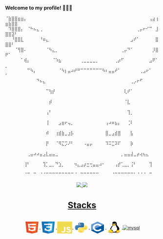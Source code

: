  <!-- Introdução--> 


### Welcome to my profile! 🍪🇧🇷 

  <div>
 ⠈⣷⣿⣿⣶⣶⡄⠀⠀⠀⠀⠀⠀⠀⠀⠀⠀⠀⠀⠀⠀⠀⠀⠀⠀⠀⠀⠀⠀⠀⠀⠀⠀⠀⠀⠀⠀⠀⠀⠀⠀⠀⠀⠀⠀⠀⢠⣴⢰⣶⣷⣿⣿ <br>
⠀⠹⣿⣿⣿⡄⠀⠈⠓⠦⣄⢀⠀⠀⠀⠀⠀⠀⠀⠀⠀⠀⠀⠀⠀⠀⠀⠀⠀⠀⠀⠀⠀⠀⠀⠀⠀⠀⠀⠀⠀⠀⢀⡤⠖⠊⠉⠀⣸⣿⣿⣽⠃<br>
⠀⠀⠘⣿⣿⣇⠀⠀⠀⠀⠀⠘⠶⣄⠀⠀⠀⠀⠀⠀⠀⠀⠀⠀⠀⠀⠀⠀⠀⠀⠀⠀⠀⠀⠀⠀⠀⠀⠀⠀⣠⠞⠁⠀⠀⠀⠀⠀⣿⣿⣿⠃⠀<br>
⠀⠀⠀⠈⢻⣿⠄⠀⠀⠀⠀⠀⠀⠈⠳⣄⡀⠀⠀⠀⠀⠀⠀⠀⠀⠀⠀⠀⠀⠀⠀⠀⠀⠀⠀⠀⠀⢀⡤⠙⠁⠀⠀⠀⠀⠀⠀⡸⣿⠟⠁⠀⠀<br>
⠀⠀⠀⠀⠀⠁⢾⡄⠀⠀⠀⠀⠀⠀⠀⠈⠱⣦⠀⠀⠀⠀⠀⠀⢀⣀⣀⣀⣀⡀⠀⠀⠀⠀⠀⢀⡴⠋⠀⠀⠀⠀⠀⠀⠀⠀⣠⠟⠁⡀⠀⠀⠀<br>
⠀⠀⠀⠀⠀⠀⠀⠉⠳⡄⠀⠀⠀⠀⠀⠀⠀⠈⠳⡆⣤⠴⠞⠛⠉⠉⠉⠉⠉⠉⠉⠳⠆⣤⣤⠞⠁⠀⠀⠀⠀⠀⠀⢀⣠⠖⠁⠀⠀⠁⠀⠀⠀<br>
⠀⠀⠀⠀⠀⠀⠀⠀⠀⠀⠙⠦⣄⠀⠀⠀⠀⠀⠀⠀⠀⠀⠀⠀⠀⠀⠀⠀⠀⠀⠀⠀⠀⠀⠀⠀⠀⠀⠀⠀⢀⡠⠖⠋⠀⠀⠀⠀⠀⠀⠀⠀⠀<br>
⠀⠀⠀⠀⠀⠀⠀⠀⠀⠀⠀⠀⠀⠉⢳⡞⠀⠀⠀⠀⠀⠀⠀⠀⠀⠀⠀⠀⠀⠀⠀⠀⠀⠀⠀⠀⠀⠀⢇⠞⠁⠀⠀⠀⠀⠀⠀⠀⠀⠀⠀⠀⠀<br>
⠀⠀⠀⠀⠀⠀⠀⠀⠀⠀⠀⠀⠀⠀⡾⠀⠀⠀⠀⠀⠀⠀⠀⠀⠀⠀⠀⠀⠀⠀⠀⠀⠀⠀⠀⠀⠀⠀⠈⣇⠀⠀⠀⠀⠀⠀⠀⠀⠀⠀⠀⠀⠀<br>
⠀⠀⠀⠀⠀⠀⠀⠀⠀⠀⠀⠀⠀⢠⠃⠀⠀⠀⠀⠀⠀⠀⠀⠀⠀⠀⠀⠀⠀⠀⠀⠀⠀⠀⠀⠀⠀⠀⠀⢹⡀⠀⠀⠀⠀⠀⠀⠀⠀⠀⠀⠀⠀<br>
⠀⠀⠀⠀⠀⠀⠀⠀⠀⠀⠀⠀⠀⢸⠀⠀⠀⣠⣶⠖⢤⡀⠀⠀⠀⠀⠀⠀⠀⠀⠀⠀⢠⠴⠶⣦⡄⠀⠀⢈⠇⠀⠀⠀⠀⠀⠀⠀⠀⠀⠀⠀⠀<br>
⠀⠀⠀⠀⠀⠀⠀⠀⠀⠀⠀⠀⠀⠾⠀⠀⢰⣾⣷⣀⣰⡧⠀⠀⠀⠀⠀⠀⠀⠀⠀⠀⣿⣀⣠⣾⣿⠀⠀⠀⣧⠀⠀⠀⠀⠀⠀⠀⠀⠀⠀⠀⠀<br>
⠀⠀⠀⠀⠀⠀⠀⠀⠀⠀⠀⠀⠀⡟⠀⠀⠈⠻⣍⡩⠜⠃⠀⠀⠀⠠⣤⡤⠀⠀⠀⠀⠹⠭⣉⠽⠏⠀⠀⠀⡷⠀⠀⠀⠀⠀⠀⠀⠀⠀⠀⠀⠀<br>
⠀⠀⠀⠀⠀⠀⠀⢀⣤⠴⠴⣤⣠⣇⣤⣤⣀⠀⠀⠀⠀⠀⠀⠀⠀⠀⠀⠀⠀⠀⠀⠀⠀⠀⠀⠀⠀⡀⣤⣤⣼⣀⡴⢴⢦⣄⠀⠀⠀⠀⠀⠀⠀<br>
⠀⠀⠀⠀⠀⠀⢸⠃⠀⠀⠀⠀⢹⡁⣀⡀⠙⣱⡀⠀⠀⠀⠲⣄⣠⡴⣒⢒⣤⣤⠴⠂⠀⠀⠀⢠⡞⢁⣀⡀⢨⠃⠀⠀⠀⠀⢹⠀⠀⠀⠀⠀⠀<br>
⠀⠀⠀⠀⠀⠀⠈⠉⠀⠉⠀⠈⠈⠉⠉⠉⠉⠉⠉⠉⠉⠉⠈⠀⠉⠉⠉⠉⠉⠉⠀⠀⠀⠀⠈⠉⠉⠉⠉⠉⠉⠁⠈⠈⠈⠀⠉⠀⠀⠀⠀⠀⠀

  </div>
 <!-- Logs de commits--> 

<div align="center">
  <a href="https://github.com/gitmurilo">
  <img height="180em" src="https://github-readme-stats.vercel.app/api?username=gitmurilo&show_icons=true&theme=blue-green&include_all_commits=true&count_private=true"/>
  <img height="180em" src="https://github-readme-stats.vercel.app/api/top-langs/?username=gitmurilo&layout=compact&langs_count=7&theme=blue-green"/>
</div>
  
 
  
  <!-- Tecnologias que utilizo--> 
 

<h1 align="center"> Stacks </h1>
<div style="display: inline_block" align="center"><br>
  <img align="center" alt="html" height="40" width="50" src="https://github.com/devicons/devicon/blob/master/icons/html5/html5-original.svg"/>
  <img align="center" alt="css" height="40" width="50" src="https://github.com/devicons/devicon/blob/master/icons/css3/css3-original.svg" />
  <img align="center" alt="javascript" height="40" width="50" src="https://github.com/devicons/devicon/blob/master/icons/javascript/javascript-plain.svg"/>
  <img align="center" alt="python" height="40" width="50" src="https://github.com/devicons/devicon/blob/master/icons/python/python-original.svg"/>
  <img align="center" alt="c" height="40" width="50" src="https://github.com/devicons/devicon/blob/master/icons/c/c-original.svg"/>
  <img align="center" alt="linux" height="40" width="50" src="https://github.com/devicons/devicon/blob/master/icons/linux/linux-original.svg" />
  <img align="center" alt="mysql" height="40" width="50" src="https://cdn.jsdelivr.net/gh/devicons/devicon/icons/mysql/mysql-plain.svg" />

  </div><br/>
